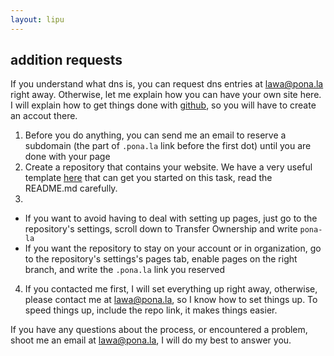 ```yaml
---
layout: lipu
---
```


## addition requests

If you understand what dns is, you can request dns entries at [lawa@pona.la](mailto:lawa@pona.la) right away. Otherwise, let me explain how you can have your own site here. I will explain how to get things done with <a href="https://github.com">github</a>, so you will have to create an accout there.

1. Before you do anything, you can send me an email to reserve a subdomain (the part of `.pona.la` link before the first dot) until you are done with your page
2. Create a repository that contains your website. We have a very useful template <a href="https://github.com/pona-la/lipu-sin">here</a> that can get you started on this task, read the README.md carefully.
3. 
  * If you want to avoid having to deal with setting up pages, just go to the repository's settings, scroll down to Transfer Ownership and write `pona-la`
  * If you want the repository to stay on your account or in organization, go to the repository's settings's pages tab, enable pages on the right branch, and write the `.pona.la` link you reserved
4. If you contacted me first, I will set everything up right away, otherwise, please contact me at [lawa@pona.la](mailto:lawa@pona.la), so I know how to set things up. To speed things up, include the repo link, it makes things easier.

If you have any questions about the process, or encountered a problem, shoot me an email at [lawa@pona.la](mailto:lawa@pona.la), I will do my best to answer you.
